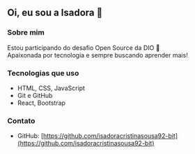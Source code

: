 ## Oi, eu sou a Isadora 👋

### Sobre mim
Estou participando do desafio Open Source da DIO 🚀  
Apaixonada por tecnologia e sempre buscando aprender mais!

### Tecnologias que uso
- HTML, CSS, JavaScript
- Git e GitHub
- React, Bootstrap

### Contato
- GitHub: [https://github.com/isadoracristinasousa92-bit](https://github.com/isadoracristinasousa92-bit)

